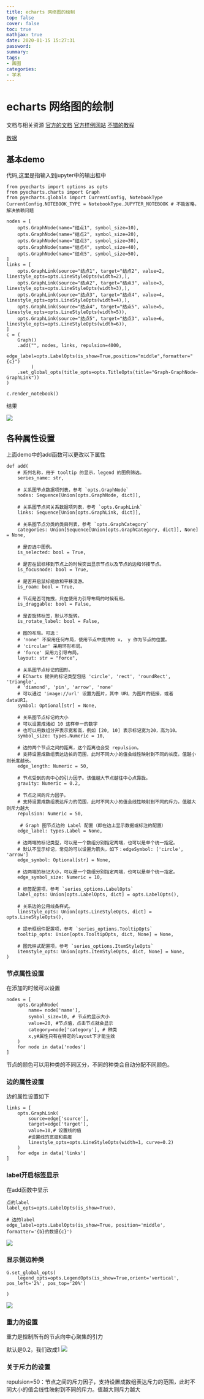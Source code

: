 ```yaml
---
title: echarts 网络图的绘制
top: false
cover: false
toc: true
mathjax: true
date: 2020-01-15 15:27:31
password:
summary:
tags:
- 画图
categories:
- 学术
---
```

# echarts 网络图的绘制

文档与相关资源
[官方的文档](https://github.com/pyecharts/pyecharts-gallery)
[官方样例网站](https://echarts.apache.org/examples/en/index.html#chart-type-graph)
[不错的教程](https://blog.csdn.net/LSGO_MYP/article/details/117463653)


[数据](https://echarts.apache.org/examples/data/asset/data/)

## 基本demo

代码,这里是指输入到jupyter中的输出框中
```
from pyecharts import options as opts
from pyecharts.charts import Graph
from pyecharts.globals import CurrentConfig, NotebookType
CurrentConfig.NOTEBOOK_TYPE = NotebookType.JUPYTER_NOTEBOOK # 不能省略，解决依赖问题

nodes = [
    opts.GraphNode(name="结点1", symbol_size=10),
    opts.GraphNode(name="结点2", symbol_size=20),
    opts.GraphNode(name="结点3", symbol_size=30),
    opts.GraphNode(name="结点4", symbol_size=40),
    opts.GraphNode(name="结点5", symbol_size=50),
]
links = [
    opts.GraphLink(source="结点1", target="结点2", value=2, linestyle_opts=opts.LineStyleOpts(width=2),),
    opts.GraphLink(source="结点2", target="结点3", value=3, linestyle_opts=opts.LineStyleOpts(width=3),),
    opts.GraphLink(source="结点3", target="结点4", value=4, linestyle_opts=opts.LineStyleOpts(width=4),),
    opts.GraphLink(source="结点4", target="结点5", value=5, linestyle_opts=opts.LineStyleOpts(width=5)),
    opts.GraphLink(source="结点5", target="结点3", value=6, linestyle_opts=opts.LineStyleOpts(width=6)),
]
c = (
    Graph()
    .add("", nodes, links, repulsion=4000,
         edge_label=opts.LabelOpts(is_show=True,position="middle",formatter="{c}")
         )
    .set_global_opts(title_opts=opts.TitleOpts(title="Graph-GraphNode-GraphLink"))
)

c.render_notebook()
```
结果

![](https://raw.githubusercontent.com/kengerlwl/kengerlwl.github.io/refs/heads/master/image/74d9467d0f68679807eade1929f22c8e/44eb9740961a90efe652fa93d1e5864e.png)

## 各种属性设置

上面demo中的add函数可以更改以下属性
```
def add(
    # 系列名称，用于 tooltip 的显示，legend 的图例筛选。
    series_name: str,

    # 关系图节点数据项列表，参考 `opts.GraphNode`
    nodes: Sequence[Union[opts.GraphNode, dict]],

    # 关系图节点间关系数据项列表，参考 `opts.GraphLink`
    links: Sequence[Union[opts.GraphLink, dict]],

    # 关系图节点分类的类目列表，参考 `opts.GraphCategory`
    categories: Union[Sequence[Union[opts.GraphCategory, dict]], None] = None,

    # 是否选中图例。
    is_selected: bool = True,

    # 是否在鼠标移到节点上的时候突出显示节点以及节点的边和邻接节点。
    is_focusnode: bool = True,

    # 是否开启鼠标缩放和平移漫游。
    is_roam: bool = True,

    # 节点是否可拖拽，只在使用力引导布局的时候有用。
    is_draggable: bool = False,

    # 是否旋转标签，默认不旋转。
    is_rotate_label: bool = False,

    # 图的布局。可选：
    # 'none' 不采用任何布局，使用节点中提供的 x， y 作为节点的位置。
    # 'circular' 采用环形布局。
    # 'force' 采用力引导布局。
    layout: str = "force",

    # 关系图节点标记的图形。
    # ECharts 提供的标记类型包括 'circle', 'rect', 'roundRect', 'triangle', 
    # 'diamond', 'pin', 'arrow', 'none'
    # 可以通过 'image://url' 设置为图片，其中 URL 为图片的链接，或者 dataURI。
    symbol: Optional[str] = None,

    # 关系图节点标记的大小
    # 可以设置成诸如 10 这样单一的数字
    # 也可以用数组分开表示宽和高，例如 [20, 10] 表示标记宽为20，高为10。
    symbol_size: types.Numeric = 10,

    # 边的两个节点之间的距离，这个距离也会受 repulsion。
    # 支持设置成数组表达边长的范围，此时不同大小的值会线性映射到不同的长度。值越小则长度越长。
    edge_length: Numeric = 50,

    # 节点受到的向中心的引力因子。该值越大节点越往中心点靠拢。
    gravity: Numeric = 0.2,

    # 节点之间的斥力因子。
    # 支持设置成数组表达斥力的范围，此时不同大小的值会线性映射到不同的斥力。值越大则斥力越大
    repulsion: Numeric = 50,

     # Graph 图节点边的 Label 配置（即在边上显示数据或标注的配置）
    edge_label: types.Label = None,

    # 边两端的标记类型，可以是一个数组分别指定两端，也可以是单个统一指定。
    # 默认不显示标记，常见的可以设置为箭头，如下：edgeSymbol: ['circle', 'arrow']
    edge_symbol: Optional[str] = None,

    # 边两端的标记大小，可以是一个数组分别指定两端，也可以是单个统一指定。
    edge_symbol_size: Numeric = 10,

    # 标签配置项，参考 `series_options.LabelOpts`
    label_opts: Union[opts.LabelOpts, dict] = opts.LabelOpts(),

    # 关系边的公用线条样式。
    linestyle_opts: Union[opts.LineStyleOpts, dict] = opts.LineStyleOpts(),

    # 提示框组件配置项，参考 `series_options.TooltipOpts`
    tooltip_opts: Union[opts.TooltipOpts, dict, None] = None,

    # 图元样式配置项，参考 `series_options.ItemStyleOpts`
    itemstyle_opts: Union[opts.ItemStyleOpts, dict, None] = None,
)

```

### 节点属性设置
在添加的时候可以设置
```
nodes = [
    opts.GraphNode(
        name= node['name'],
        symbol_size=10, # 节点的显示大小
        value=20, #节点值，点击节点就会显示
        category=node['category'], # 种类
        x,y#属性只有在特定的layout下才能生效
    )
    for node in data['nodes']
]
```
节点的颜色可以用种类的不同区分，不同的种类会自动分配不同颜色。

### 边的属性设置
边的属性设置如下
```
links = [
    opts.GraphLink(
        source=edge['source'],
        target=edge['target'],
        value=10,# 设置线的值
        #设置线的宽度和曲度
        linestyle_opts=opts.LineStyleOpts(width=1, curve=0.2)
    )
    for edge in data['links']
]
```

### label开启标签显示
在add函数中显示
```
点的label
label_opts=opts.LabelOpts(is_show=True),

# 边的label
edge_label=opts.LabelOpts(is_show=True, position='middle', formatter='{b}的数据{c}')

```
![](https://raw.githubusercontent.com/kengerlwl/kengerlwl.github.io/refs/heads/master/image/74d9467d0f68679807eade1929f22c8e/8e8115090e999dd1e671e4bb73d0509c.png)


### 显示侧边种类
```
G.set_global_opts(
    legend_opts=opts.LegendOpts(is_show=True,orient='vertical', pos_left='2%', pos_top='20%')

)
```
![](https://raw.githubusercontent.com/kengerlwl/kengerlwl.github.io/refs/heads/master/image/74d9467d0f68679807eade1929f22c8e/034e94080610e103e3b3ab841a721d87.png)


### 重力的设置
重力是控制所有的节点向中心聚集的引力

默认是0.2，我们改成1
![](https://raw.githubusercontent.com/kengerlwl/kengerlwl.github.io/refs/heads/master/image/74d9467d0f68679807eade1929f22c8e/a6aa5afab6aa4c0e5f48c995648b8b0c.png)

### 关于斥力的设置
repulsion=50：节点之间的斥力因子，支持设置成数组表达斥力的范围，此时不同大小的值会线性映射到不同的斥力。值越大则斥力越大

